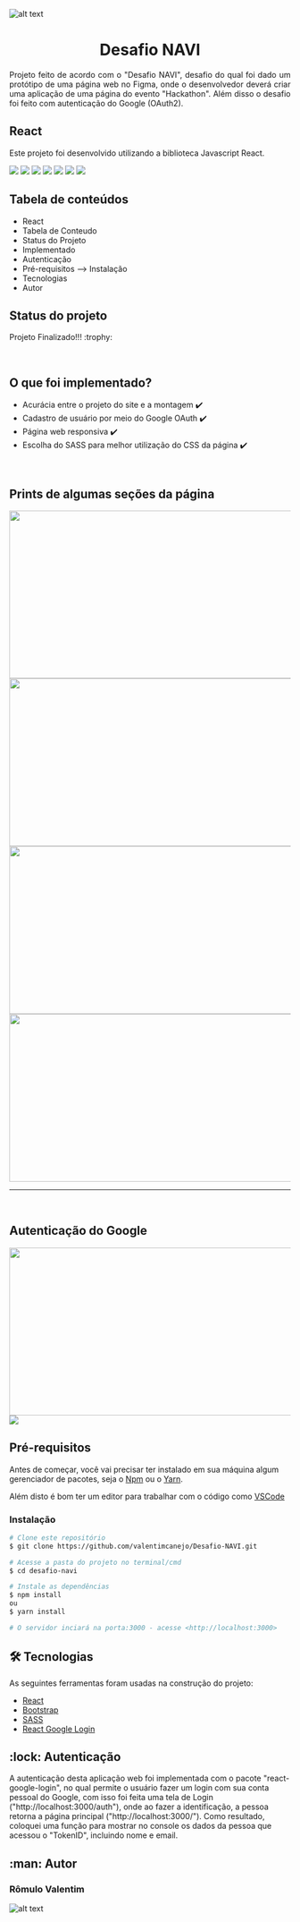 ![alt text](https://img.icons8.com/nolan/2x/react-native.png)

<h1 align="center"> Desafio NAVI </h1>

<p align="justify"> Projeto feito de acordo com o "Desafio NAVI", desafio do qual foi dado um protótipo de uma página web no Figma, onde o desenvolvedor deverá criar uma aplicação de uma página do evento "Hackathon". Além disso o desafio foi feito com autenticação do Google (OAuth2). </p>

<h2 align="left">
     React
</h2>
<p align="left">Este projeto foi desenvolvido utilizando a biblioteca Javascript React.</p>

<img src="https://img.shields.io/badge/react-17.0.2-blue"/>   <img src="https://img.shields.io/badge/react--bootstrap-1.5.2-green"/>   <img src="https://img.shields.io/badge/react--google--login-5.2.2-orange"/>    <img src="https://img.shields.io/badge/node--sass-5.0.0-yellow"/>    <img src="https://img.shields.io/badge/react--router--dom-5.2.0-red"/>    <img src="https://img.shields.io/badge/react--fontawesome-0.1.14-brightgreen"/>    <img src="https://img.shields.io/badge/yarn-0.1.0-yellowgreen"/>

<h2>Tabela de conteúdos</h2>

<!--ts-->
   * React
   * Tabela de Conteudo
   * Status do Projeto
   * Implementado
   * Autenticação
   * Pré-requisitos --> Instalação  	
   * Tecnologias	
   * Autor
   
<!--te-->

<h2>Status do projeto</h2>


<p align="left"> 
	Projeto Finalizado!!! :trophy:
</p>
<br>



<h2>O que foi implementado?</h2>


- Acurácia entre o projeto do site e a montagem :heavy_check_mark:
- Cadastro de usuário por meio do Google OAuth :heavy_check_mark:
- Página web responsiva :heavy_check_mark:
- Escolha do SASS para melhor utilização do CSS da página :heavy_check_mark:

<br>


<h2>Prints de algumas seções da página</h2>


<img src="https://i.imgur.com/lkxcpvx.png" width="600px" height="300px"/>
<img src="https://i.imgur.com/eFhigva.png" width="600px" height="300px"/>

<img src="https://i.imgur.com/NKapzzg.png" width="600px" height="300px"/>
<img src="https://i.imgur.com/gxXtA6D.png" width="600px" height="300px"/>

<hr>
<br>


<h2>Autenticação do Google</h2>


<img src="https://i.imgur.com/AUafAOc.png" width="600px" height="300px"/>

<img src="https://imgur.com/ZrsSurJ.png"/>

<br>


<h2>Pré-requisitos</h2>


Antes de começar, você vai precisar ter instalado em sua máquina algum gerenciador de pacotes, seja o [Npm](https://www.npmjs.com) ou o [Yarn](https://yarnpkg.com).

Além disto é bom ter um editor para trabalhar com o código como [VSCode](https://code.visualstudio.com/)

### Instalação

```bash
# Clone este repositório
$ git clone https://github.com/valentimcanejo/Desafio-NAVI.git

# Acesse a pasta do projeto no terminal/cmd
$ cd desafio-navi

# Instale as dependências
$ npm install 
ou
$ yarn install

# O servidor inciará na porta:3000 - acesse <http://localhost:3000>
```

<h2>🛠 Tecnologias</h2>


As seguintes ferramentas foram usadas na construção do projeto:

- [React](https://pt-br.reactjs.org/)
- [Bootstrap](https://getbootstrap.com/)
- [SASS](https://sass-lang.com/) 
- [React Google Login](https://www.npmjs.com/package/react-google-login) 

<h2>:lock: Autenticação</h2>

A autenticação desta aplicação web foi implementada com o pacote "react-google-login", no qual permite o usuário fazer um login com sua conta pessoal do Google, com isso foi feita uma tela de Login ("http://localhost:3000/auth"), onde ao fazer a identificação, a pessoa retorna a página principal ("http://localhost:3000/").
Como resultado, coloquei uma função para mostrar no console os dados da pessoa que acessou o "TokenID", incluindo nome e email.


<h2>:man: Autor</h2>


<h3>Rômulo Valentim</h3>

![alt text](https://smartsystem.s3.amazonaws.com/photos/12457141/original/photo_7636852.jpg?X-Amz-Algorithm=AWS4-HMAC-SHA256&X-Amz-Credential=AKIAIMBJS6RFDHCIKKYA%2F20210510%2Fus-east-1%2Fs3%2Faws4_request&X-Amz-Date=20210510T045816Z&X-Amz-Expires=3600&X-Amz-SignedHeaders=host&X-Amz-Signature=cce3630bb9e43b972d11d2bb0dd2e1e25686ffe7488b4043eb15b96eb6916e2e)
